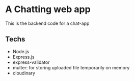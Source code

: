 # A Chatting web app
This is the backend code for a chat-app

## Techs
- Node.js
- Express.js
- express-validator
- multer: for storing uploaded file temporarily on memory
- cloudinary
